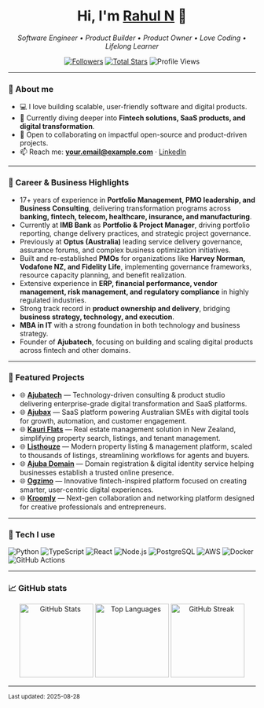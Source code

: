 <!-- Profile README for GitHub user: rahul-n (change to your exact username) -->
<div align="center">
  <h1>Hi, I'm <a href="#">Rahul N</a> 👋</h1>
  <p><i>Software Engineer • Product Builder • Product Owner • Love Coding • Lifelong Learner</i></p>

  <!-- Quick badges -->
  <p>
    <a href="https://github.com/rahul-n?tab=followers"><img alt="Followers" src="https://img.shields.io/github/followers/rahul-n?label=Followers&style=flat"></a>
    <a href="https://github.com/rahul-n"><img alt="Total Stars" src="https://img.shields.io/github/stars/rahul-n?label=Total%20Stars&style=flat"></a>
    <img alt="Profile Views" src="https://komarev.com/ghpvc/?username=rahul-n&label=Views&style=flat" />
  </p>
</div>

---

### 🚀 About me
- 💻 I love building scalable, user-friendly software and digital products.  
- 🧠 Currently diving deeper into **Fintech solutions, SaaS products, and digital transformation**.  
- 🤝 Open to collaborating on impactful open-source and product-driven projects.  
- 📫 Reach me: **your.email@example.com** · [LinkedIn](https://www.linkedin.com/in/rahulnarvaria-75b76925/)

---

### 🔑 Career & Business Highlights
- 17+ years of experience in **Portfolio Management, PMO leadership, and Business Consulting**, delivering transformation programs across **banking, fintech, telecom, healthcare, insurance, and manufacturing**.  
- Currently at **IMB Bank** as **Portfolio & Project Manager**, driving portfolio reporting, change delivery practices, and strategic project governance.  
- Previously at **Optus (Australia)** leading service delivery governance, assurance forums, and complex business optimization initiatives.  
- Built and re-established **PMOs** for organizations like **Harvey Norman, Vodafone NZ, and Fidelity Life**, implementing governance frameworks, resource capacity planning, and benefit realization.  
- Extensive experience in **ERP, financial performance, vendor management, risk management, and regulatory compliance** in highly regulated industries.  
- Strong track record in **product ownership and delivery**, bridging **business strategy, technology, and execution**.  
- **MBA in IT** with a strong foundation in both technology and business strategy.  
- Founder of **Ajubatech**, focusing on building and scaling digital products across fintech and other domains.  

---

### 🔗 Featured Projects

- 🌐 **[Ajubatech](https://ajubatech.com/)** — Technology-driven consulting & product studio delivering enterprise-grade digital transformation and SaaS platforms.  
- 🌐 **[Ajubax](https://ajubax.com.au/)** — SaaS platform powering Australian SMEs with digital tools for growth, automation, and customer engagement.  
- 🌐 **[Kauri Flats](https://kauriflats.co.nz/)** — Real estate management solution in New Zealand, simplifying property search, listings, and tenant management.  
- 🌐 **[Listhouze](https://listhouze.com.au/)** — Modern property listing & management platform, scaled to thousands of listings, streamlining workflows for agents and buyers.  
- 🌐 **[Ajuba Domain](https://ajubadomain.co.nz/)** — Domain registration & digital identity service helping businesses establish a trusted online presence.  
- 🌐 **[Ogzimo](https://ogzimo.com/)** — Innovative fintech-inspired platform focused on creating smarter, user-centric digital experiences.  
- 🌐 **[Kroomly](https://kroomly.com/)** — Next-gen collaboration and networking platform designed for creative professionals and entrepreneurs.  

---

### 🧰 Tech I use
![Python](https://img.shields.io/badge/Python-3776AB?logo=python&logoColor=fff)
![TypeScript](https://img.shields.io/badge/TypeScript-3178C6?logo=typescript&logoColor=fff)
![React](https://img.shields.io/badge/React-20232a?logo=react&logoColor=61DAFB)
![Node.js](https://img.shields.io/badge/Node.js-339933?logo=node.js&logoColor=fff)
![PostgreSQL](https://img.shields.io/badge/PostgreSQL-4169E1?logo=postgresql&logoColor=fff)
![AWS](https://img.shields.io/badge/AWS-232F3E?logo=amazon-aws&logoColor=fff)
![Docker](https://img.shields.io/badge/Docker-2496ED?logo=docker&logoColor=fff)
![GitHub Actions](https://img.shields.io/badge/GitHub%20Actions-2088FF?logo=githubactions&logoColor=fff)

---

### 📈 GitHub stats
<div align="center">
  <img height="150" alt="GitHub Stats" src="https://github-readme-stats.vercel.app/api?username=rahul-n&show_icons=true&include_all_commits=true&count_private=true" />
  <img height="150" alt="Top Languages" src="https://github-readme-stats.vercel.app/api/top-langs/?username=rahul-n&layout=compact&langs_count=8" />
  <img height="150" alt="GitHub Streak" src="https://streak-stats.demolab.com?user=rahul-n" />
</div>

---

<sub>Last updated: <!--auto-update-->2025-08-28<!--/auto-update--></sub>

